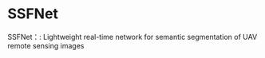 # SSFNet
SSFNet：: Lightweight real-time network for semantic segmentation of UAV remote sensing images
